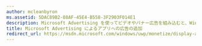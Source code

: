 ```yaml
---
author: mcleanbyron
ms.assetid: 5DAC89B2-08AF-45E4-B558-3F2903F014E1
description: Microsoft Advertising を使ってビデオやバナー広告を組み込むと、Windows アプリでより多くの収益を得ることができます。 広告は、PC、タブレット、電話用の Windows アプリに表示されます。 Windows デベロッパー センター ダッシュボードを使って、広告のパフォーマンスをリアルタイムで監視できます。
title: Microsoft Advertising によるアプリへの広告の追加
redirect_url: https://msdn.microsoft.com/windows/uwp/monetize/display-ads-in-your-app
---
```


 


<!--HONumber=May16_HO2-->


